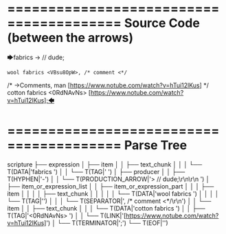 ========================================
Source Code (between the arrows)
========================================

🡆fabrics <QuvD4gqX> ->        // dude;

    wool fabrics <VBsu8OpW>, /* comment <*/
/* ->Comments, man [https://www.notube.com/watch?v=hTui12lKus] */     cotton fabrics <0RdNAvNs> [https://www.notube.com/watch?v=hTui12lKus];🡄

========================================
Parse Tree
========================================

scripture
├── expression
│   ├── item
│   │   ├── text_chunk
│   │   │   └── T(DATA|'fabrics ')
│   │   └── T(TAG|'<QuvD4gqX> ')
│   ├── producer
│   │   ├── T(HYPHEN|'-')
│   │   └── T(PRODUCTION_ARROW|'>        // dude;\r\n\r\n    ')
│   ├── item_or_expression_list
│   │   ├── item_or_expression_part
│   │   │   ├── item
│   │   │   │   ├── text_chunk
│   │   │   │   │   └── T(DATA|'wool fabrics ')
│   │   │   │   └── T(TAG|'<VBsu8OpW>')
│   │   │   └── T(SEPARATOR|', /* comment <*/\r\n')
│   │   └── item
│   │       ├── text_chunk
│   │       │   └── T(DATA|'cotton fabrics ')
│   │       ├── T(TAG|'<0RdNAvNs> ')
│   │       └── T(LINK|'[https://www.notube.com/watch?v=hTui12lKus]')
│   └── T(TERMINATOR|';')
└── T(EOF|'<EOF>')